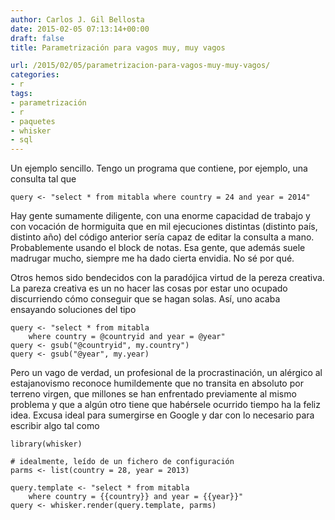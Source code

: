 ```yaml
---
author: Carlos J. Gil Bellosta
date: 2015-02-05 07:13:14+00:00
draft: false
title: Parametrización para vagos muy, muy vagos

url: /2015/02/05/parametrizacion-para-vagos-muy-muy-vagos/
categories:
- r
tags:
- parametrización
- r
- paquetes
- whisker
- sql
---
```


Un ejemplo sencillo. Tengo un programa que contiene, por ejemplo, una consulta tal que

    query <- "select * from mitabla where country = 24 and year = 2014"

Hay gente sumamente diligente, con una enorme capacidad de trabajo y con vocación de hormiguita que en mil ejecuciones distintas (distinto país, distinto año) del código anterior sería capaz de editar la consulta a mano. Probablemente usando el block de notas. Esa gente, que además suele madrugar mucho, siempre me ha dado cierta envidia. No sé por qué.

Otros hemos sido bendecidos con la paradójica virtud de la pereza creativa. La pareza creativa es un no hacer las cosas por estar uno ocupado discurriendo cómo conseguir que se hagan solas. Así, uno acaba ensayando soluciones del tipo

    query <- "select * from mitabla
        where country = @countryid and year = @year"
    query <- gsub("@countryid", my.country")
    query <- gsub("@year", my.year)


Pero un vago de verdad, un profesional de la procrastinación, un alérgico al estajanovismo reconoce humildemente que no transita en absoluto por terreno virgen, que millones se han enfrentado previamente al mismo problema y que a algún otro tiene que habérsele ocurrido tiempo ha la feliz idea. Excusa ideal para sumergirse en Google y dar con lo necesario para escribir algo tal como

    library(whisker)

    # idealmente, leído de un fichero de configuración
    parms <- list(country = 28, year = 2013)

    query.template <- "select * from mitabla
        where country = {{country}} and year = {{year}}"
    query <- whisker.render(query.template, parms)